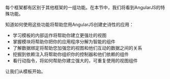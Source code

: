 每个框架都有区别于其他框架的一组功能。在本节中，我们将看到AngularJS的特殊功能。

知道如何使用这些功能将帮助您用AngularJS创建史诗性的应用：

 - 学习模板的内部运作将帮助你建立更强壮的视图
 - 掌握模块将帮助你把你的应用程序分解为智能的组件
 - 了解数据绑定将帮助您加强您的视图和他们互动的数据之间的关系
 - 挖掘到依赖注入将帮助你组织你的控制器和他们依赖的组件
 - 看行动指令，将如何帮助你建立强大的，可重复使用的视图组件
 
让我们从模板开始。
